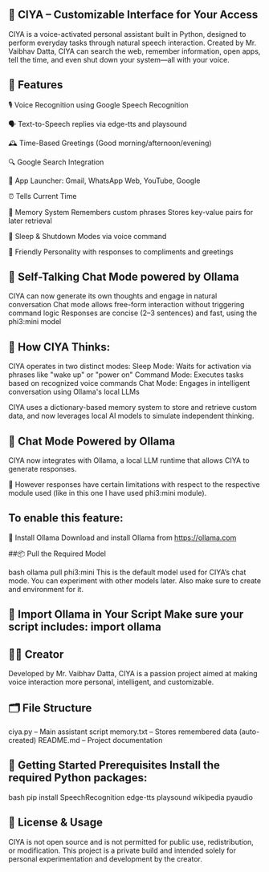 ## 🤖 CIYA – Customizable Interface for Your Access 

CIYA is a voice-activated personal assistant built in Python, designed to perform everyday tasks through natural speech interaction. Created by Mr. Vaibhav Datta, CIYA can search the web, remember information, open apps, tell the time, and even shut down your system—all with your voice.

## 🧠 Features 

🎙️ Voice Recognition using Google Speech Recognition

🗣️ Text-to-Speech replies via edge-tts and playsound

🕰️ Time-Based Greetings (Good morning/afternoon/evening)

🔍 Google Search Integration

📧 App Launcher: Gmail, WhatsApp Web, YouTube, Google

⏰ Tells Current Time

📝 Memory System Remembers custom phrases Stores key-value pairs for later retrieval

🛑 Sleep & Shutdown Modes via voice command

💬 Friendly Personality with responses to compliments and greetings


## 🧠 Self-Talking Chat Mode powered by Ollama 

CIYA can now generate its own thoughts and engage in natural conversation Chat mode allows free-form interaction without triggering command logic Responses are concise (2–3 sentences) and fast, using the phi3:mini model


## 🧠 How CIYA Thinks: 

CIYA operates in two distinct modes: Sleep Mode: Waits for activation via phrases like "wake up" or "power on" Command Mode: Executes tasks based on recognized voice commands Chat Mode: Engages in intelligent conversation using Ollama's local LLMs

CIYA uses a dictionary-based memory system to store and retrieve custom data, and now leverages local AI models to simulate independent thinking.


## 💬 Chat Mode Powered by Ollama 

CIYA now integrates with Ollama, a local LLM runtime that allows CIYA to generate responses.

🛑 However responses have certain limitations with respect to the respective module used (like in this one I have used phi3:mini module).


## To enable this feature: 

🔧 Install Ollama Download and install Ollama from https://ollama.com


##📦 Pull the Required Model

bash
ollama pull phi3:mini
This is the default model used for CIYA’s chat mode. You can experiment with other models later. Also make sure to create and environment for it.


## 🧠 Import Ollama in Your Script Make sure your script includes: import ollama


## 🙋‍♂️ Creator 

Developed by Mr. Vaibhav Datta, CIYA is a passion project aimed at making voice interaction more personal, intelligent, and customizable.

## 🗂️ File Structure 

ciya.py – Main assistant script 
memory.txt – Stores remembered data (auto-created) 
README.md – Project documentation

## 🚀 Getting Started Prerequisites Install the required Python packages:

bash
pip install SpeechRecognition edge-tts playsound wikipedia pyaudio

## 🚫 License & Usage 
CIYA is not open source and is not permitted for public use, redistribution, or modification. This project is a private build and intended solely for personal experimentation and development by the creator.
